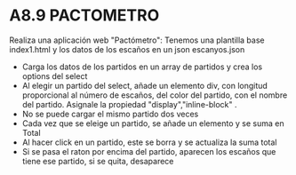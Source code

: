 # A8.9 PACTOMETRO

Realiza una aplicación web "Pactómetro":
Tenemos una plantilla base index1.html y los datos de los escaños en un json escanyos.json
- Carga los datos de los partidos en un array de partidos y crea los options del select
- Al elegir un partido del select, añade un elemento div, con longitud proporcional al número de escaños, del color del partido, con el nombre del partido. Asignale la propiedad "display","inline-block" .
- No se puede cargar el mismo partido dos veces
- Cada vez que se eleige un partido, se añade un elemento y se suma en Total
- Al hacer click en un partido, este se borra y se actualiza la suma total
- Si se pasa el raton por encima del partido, aparecen los escaños que tiene ese partido, si se quita, desaparece
